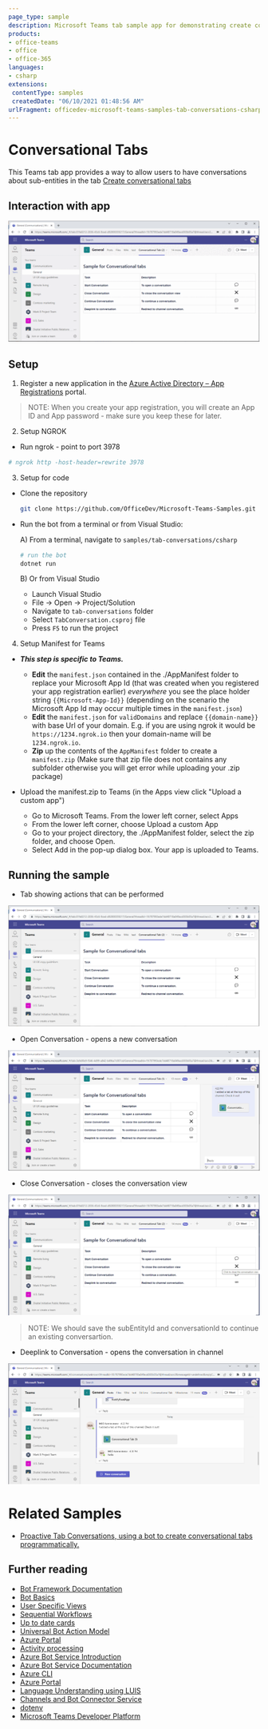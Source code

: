 ```yaml
---
page_type: sample
description: Microsoft Teams tab sample app for demonstrating create conversation tab
products:
- office-teams
- office
- office-365
languages:
- csharp
extensions:
 contentType: samples
 createdDate: "06/10/2021 01:48:56 AM"
urlFragment: officedev-microsoft-teams-samples-tab-conversations-csharp
---
```


# Conversational Tabs

This Teams tab app provides a way to allow users to have conversations about sub-entities in the tab [Create conversational tabs](https://docs.microsoft.com/en-us/microsoftteams/platform/tabs/how-to/conversational-tabs?view=msteams-client-js-latest#continue-a-conversation)

## Interaction with app

![TabConversationModule](TabConversation/Images/tabconversationmodule.gif)

## Setup
1. Register a new application in the [Azure Active Directory – App Registrations](https://go.microsoft.com/fwlink/?linkid=2083908) portal.

> NOTE: When you create your app registration, you will create an App ID and App password - make sure you keep these for later.

2. Setup NGROK
- Run ngrok - point to port 3978

```bash
# ngrok http -host-header=rewrite 3978
```
3. Setup for code

- Clone the repository

    ```bash
    git clone https://github.com/OfficeDev/Microsoft-Teams-Samples.git
    ```
- Run the bot from a terminal or from Visual Studio:

  A) From a terminal, navigate to `samples/tab-conversations/csharp`

  ```bash
  # run the bot
  dotnet run
  ```
  B) Or from Visual Studio
     - Launch Visual Studio
     - File -> Open -> Project/Solution
     - Navigate to `tab-conversations` folder
     - Select `TabConversation.csproj` file
     - Press `F5` to run the project

4. Setup Manifest for Teams
- __*This step is specific to Teams.*__
    - **Edit** the `manifest.json` contained in the ./AppManifest folder to replace your Microsoft App Id (that was created when you registered your app registration earlier) *everywhere* you see the place holder string `{{Microsoft-App-Id}}` (depending on the scenario the Microsoft App Id may occur multiple times in the `manifest.json`)
    - **Edit** the `manifest.json` for `validDomains` and replace `{{domain-name}}` with base Url of your domain. E.g. if you are using ngrok it would be `https://1234.ngrok.io` then your domain-name will be `1234.ngrok.io`.
    - **Zip** up the contents of the `AppManifest` folder to create a `manifest.zip` (Make sure that zip file does not contains any subfolder otherwise you will get error while uploading your .zip package)

- Upload the manifest.zip to Teams (in the Apps view click "Upload a custom app")
   - Go to Microsoft Teams. From the lower left corner, select Apps
   - From the lower left corner, choose Upload a custom App
   - Go to your project directory, the ./AppManifest folder, select the zip folder, and choose Open.
   - Select Add in the pop-up dialog box. Your app is uploaded to Teams.

## Running the sample

- Tab showing actions that can be performed

![Actions Page](TabConversation/Images/sampleaction.png)

- Open Conversation - opens a new conversation

![Open Conversation](TabConversation/Images/continues.png)

- Close Conversation - closes the conversation view

![Close Conversation](TabConversation/Images/closes.png)


> NOTE: We should save the subEntityId and conversationId to continue an existing conversartion.
- Deeplink to Conversation - opens the conversation in channel

![Deeplink to Conversation](TabConversation/images/deeplink.png)

# Related Samples
- [Proactive Tab Conversations, using a bot to create conversational tabs programmatically.](.\\..\\..\\bot-tab-conversations\csharp\README.md)

## Further reading

- [Bot Framework Documentation](https://docs.botframework.com)
- [Bot Basics](https://docs.microsoft.com/azure/bot-service/bot-builder-basics?view=azure-bot-service-4.0)
- [User Specific Views](https://docs.microsoft.com/en-us/microsoftteams/platform/task-modules-and-cards/cards/universal-actions-for-adaptive-cards/user-specific-views)
- [Sequential Workflows](https://docs.microsoft.com/en-us/microsoftteams/platform/task-modules-and-cards/cards/universal-actions-for-adaptive-cards/sequential-workflows)
- [Up to date cards](https://docs.microsoft.com/en-us/microsoftteams/platform/task-modules-and-cards/cards/universal-actions-for-adaptive-cards/up-to-date-views)
- [Universal Bot Action Model](https://docs.microsoft.com/en-us/adaptive-cards/authoring-cards/universal-action-model#actionexecute)
- [Azure Portal](https://portal.azure.com)
- [Activity processing](https://docs.microsoft.com/en-us/azure/bot-service/bot-builder-concept-activity-processing?view=azure-bot-service-4.0)
- [Azure Bot Service Introduction](https://docs.microsoft.com/azure/bot-service/bot-service-overview-introduction?view=azure-bot-service-4.0)
- [Azure Bot Service Documentation](https://docs.microsoft.com/azure/bot-service/?view=azure-bot-service-4.0)
- [Azure CLI](https://docs.microsoft.com/cli/azure/?view=azure-cli-latest)
- [Azure Portal](https://portal.azure.com)
- [Language Understanding using LUIS](https://docs.microsoft.com/en-us/azure/cognitive-services/luis/)
- [Channels and Bot Connector Service](https://docs.microsoft.com/en-us/azure/bot-service/bot-concepts?view=azure-bot-service-4.0)
- [dotenv](https://www.npmjs.com/package/dotenv)
- [Microsoft Teams Developer Platform](https://docs.microsoft.com/en-us/microsoftteams/platform/)

